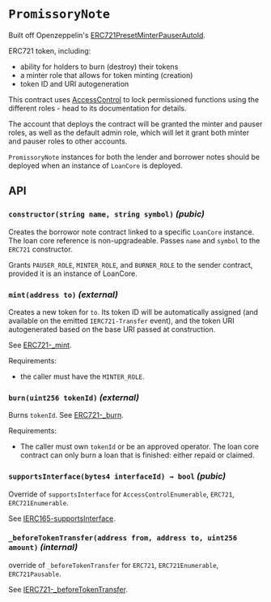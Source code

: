 # `PromissoryNote`

Built off Openzeppelin's [ERC721PresetMinterPauserAutoId](https://docs.openzeppelin.com/contracts/3.x/api/presets#ERC721PresetMinterPauserAutoId).

ERC721 token, including:

- ability for holders to burn (destroy) their tokens
- a minter role that allows for token minting (creation)
- token ID and URI autogeneration

This contract uses [AccessControl](https://docs.openzeppelin.com/contracts/4.x/api/access#AccessControl)
to lock permissioned functions using the different roles - head to its documentation for details.

The account that deploys the contract will be granted the minter and pauser
roles, as well as the default admin role, which will let it grant both minter
and pauser roles to other accounts.

`PromissoryNote` instances for both the lender and borrower notes should be deployed
when an instance of `LoanCore` is deployed.

## API

### `constructor(string name, string symbol)` _(pubic)_

Creates the borrowor note contract linked to a specific `LoanCore` instance.
The loan core reference is non-upgradeable. Passes `name` and `symbol` to the
`ERC721` constructor.

Grants `PAUSER_ROLE`, `MINTER_ROLE`, and `BURNER_ROLE` to the sender
contract, provided it is an instance of LoanCore.

### `mint(address to)` _(external)_

Creates a new token for `to`. Its token ID will be automatically
assigned (and available on the emitted `IERC721-Transfer` event), and the token
URI autogenerated based on the base URI passed at construction.

See [ERC721-_mint](https://docs.openzeppelin.com/contracts/4.x/api/token/erc721#ERC721-_mint-address-uint256-).

Requirements:

- the caller must have the `MINTER_ROLE`.

### `burn(uint256 tokenId)` _(external)_

Burns `tokenId`. See [ERC721-\_burn](https://docs.openzeppelin.com/contracts/4.x/api/token/erc721#ERC721-_burn-uint256-).

Requirements:

- The caller must own `tokenId` or be an approved operator.
  The loan core contract can only burn a loan that is finished:
  either repaid or claimed.

### `supportsInterface(bytes4 interfaceId) → bool` _(pubic)_

Override of `supportsInterface` for `AccessControlEnumerable`, `ERC721`, `ERC721Enumerable`.

See [IERC165-supportsInterface](https://docs.openzeppelin.com/contracts/4.x/api/utils#IERC165-supportsInterface-bytes4-).

### `_beforeTokenTransfer(address from, address to, uint256 amount)` _(internal)_

override of `_beforeTokenTransfer` for `ERC721`, `ERC721Enumerable`, `ERC721Pausable`.

See [IERC721-_beforeTokenTransfer](https://docs.openzeppelin.com/contracts/4.x/api/token/erc721#ERC721-_beforeTokenTransfer-address-address-uint256-).
